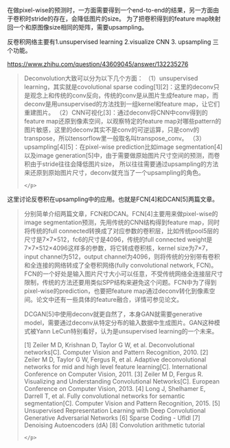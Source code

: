 在做pixel-wise的预测时，一方面需要得到一个end-to-end的结果，另一方面由于卷积时stride的存在，会降低图片的size。
为了把卷积得到的feature map映射回一个和原图像size相同的矩阵，需要upsampling。

反卷积网络主要有1.unsupervised learning 2.visualize CNN 3. upsampling 三个功能。

https://www.zhihu.com/question/43609045/answer/132235276

<blockquote>
    <p>
Deconvolution大致可以分为以下几个方面：
（1）unsupervised learning，其实就是covolutional sparse coding[1][2]：这里的deconv只是观念上和传统的conv反向，传统的conv是从图片生成feature map，而deconv是用unsupervised的方法找到一组kernel和feature map，让它们重建图片。
（2）CNN可视化[3]：通过deconv将CNN中conv得到的feature map还原到像素空间，以观察特定的feature map对哪些pattern的图片敏感，这里的deconv其实不是conv的可逆运算，只是conv的transpose，所以tensorflow里一般取名叫transpose_conv。
（3）upsampling[4][5]：在pixel-wise prediction比如image segmentation[4]以及image generation[5]中，由于需要做原始图片尺寸空间的预测，而卷积由于stride往往会降低图片size， 所以往往需要通过upsampling的方法来还原到原始图片尺寸，deconv就充当了一个upsampling的角色。


    </p>
</blockquote>

这里讨论反卷积在upsampling中的应用。也就是FCN[4]和DCAN[5]两篇文章。

<blockquote>
    <p>

分别简单介绍两篇文章，FCN和DCAN。FCN[4]主要用来做pixel-wise的image segmentation预测，先用传统的CNN结构得到feature map，同时将传统的full connected转换成了对应参数的卷积层，比如传统pool5层的尺寸是7×7×512，fc6的尺寸是4096，传统的full connected weight是7×7×512×4096这样多的参数，将它转成卷积核，kernel size为7×7，input channel为512，output channel为4096，则将传统的分别带有卷积和全连接的网络转成了全卷积网络(fully convolutional network, FCN)。FCN的一个好处是输入图片尺寸大小可以任意，不受传统网络全连接层尺寸限制，传统的方法还要用类似SPP结构来避免这个问题。FCN中为了得到pixel-wise的prediction，也要把feature map通过deconv转化到像素空间。论文中还有一些具体的feature融合，详情可参见论文。

DCGAN[5]中使用deconv就更自然了，本身GAN就需要generative model，需要通过deconv从特定分布的输入数据中生成图片。GAN这种模式被Yann LeCun特别看好，认为是unsupervised learning的一个未来。


[1] Zeiler M D, Krishnan D, Taylor G W, et al. Deconvolutional networks[C]. Computer Vision and Pattern Recognition, 2010.
[2] Zeiler M D, Taylor G W, Fergus R, et al. Adaptive deconvolutional networks for mid and high level feature learning[C]. International Conference on Computer Vision, 2011.
[3] Zeiler M D, Fergus R. Visualizing and Understanding Convolutional Networks[C]. European Conference on Computer Vision, 2013.
[4] Long J, Shelhamer E, Darrell T, et al. Fully convolutional networks for semantic segmentation[C]. Computer Vision and Pattern Recognition, 2015.
[5] Unsupervised Representation Learning with Deep Convolutional Generative Adversarial Networks
[6] Sparse Coding - Ufldl
[7] Denoising Autoencoders (dA)
[8] Convolution arithmetic tutorial

    </p>
</blockquote>
